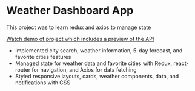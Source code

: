 # **Weather Dashboard App**

This project was to learn redux and axios to manage state

[Watch demo of project which includes a preview of  the API](https://drive.google.com/file/d/14-nKnsj2C4cFzj9EgsXLMVYrZJCEuFLi/view?usp=sharing)

- Implemented city search, weather information, 5-day forecast, and favorite cities features
- Managed state for weather data and favorite cities with Redux, react-router for navigation, and Axios for data fetching
- Styled responsive layouts, cards, weather components, data, and notifications with CSS